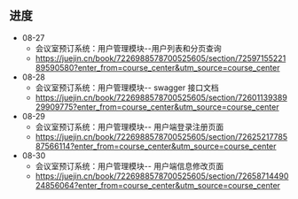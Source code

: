 ## 进度

- 08-27
  - 会议室预订系统：用户管理模块--用户列表和分页查询
  - https://juejin.cn/book/7226988578700525605/section/7259715522189590580?enter_from=course_center&utm_source=course_center
- 08-28
  - 会议室预订系统：用户管理模块-- swagger 接口文档
  - https://juejin.cn/book/7226988578700525605/section/7260113938929909775?enter_from=course_center&utm_source=course_center
- 08-29
  - 会议室预订系统：用户管理模块-- 用户端登录注册页面
  - https://juejin.cn/book/7226988578700525605/section/7262521778587566114?enter_from=course_center&utm_source=course_center
- 08-30
  - 会议室预订系统：用户管理模块-- 用户端信息修改页面
  - https://juejin.cn/book/7226988578700525605/section/7265871449024856064?enter_from=course_center&utm_source=course_center